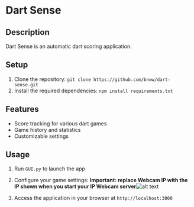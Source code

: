 # Dart Sense

## Description
Dart Sense is an automatic dart scoring application.

## Setup
1. Clone the repository: `git clone https://github.com/bnww/dart-sense.git`
2. Install the required dependencies: `npm install requirements.txt`

## Features
- Score tracking for various dart games
- Game history and statistics
- Customizable settings


## Usage
1. Run `GUI.py` to launch the app
2. Configure your game settings: **Important: replace Webcam IP with the IP shown when you start your IP Webcam server**![alt text](image.png)

2. Access the application in your browser at `http://localhost:3000`
